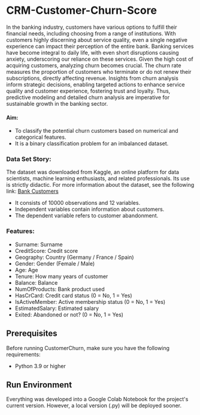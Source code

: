 # CRM-Customer-Churn-Score

In the banking industry, customers have various options to fulfill their financial needs, including choosing from a range of institutions. With customers highly discerning about service quality, even a single negative experience can impact their perception of the entire bank. Banking services have become integral to daily life, with even short disruptions causing anxiety, underscoring our reliance on these services. Given the high cost of acquiring customers, analyzing churn becomes crucial. The churn rate measures the proportion of customers who terminate or do not renew their subscriptions, directly affecting revenue. Insights from churn analysis inform strategic decisions, enabling targeted actions to enhance service quality and customer experience, fostering trust and loyalty. Thus, predictive modeling and detailed churn analysis are imperative for sustainable growth in the banking sector.

#### Aim:
- To classify the potential churn customers based on numerical and categorical features.
- It is a binary classification problem for an imbalanced dataset.

### Data Set Story:
The dataset was downloaded from Kaggle, an online platform for data scientists, machine learning enthusiasts, and related professionals. Its use is strictly didactic. For more information about the dataset, see the following link: [Bank Customers](https://www.kaggle.com/datasets/mathchi/churn-for-bank-customers/data)

- It consists of 10000 observations and 12 variables.
- Independent variables contain information about customers.
- The dependent variable refers to customer abandonment.

### Features:
- Surname: Surname
- CreditScore: Credit score
- Geography: Country (Germany / France / Spain)
- Gender: Gender (Female / Male)
- Age: Age
- Tenure: How many years of customer
- Balance: Balance
- NumOfProducts: Bank product used
- HasCrCard: Credit card status (0 = No, 1 = Yes)
- IsActiveMember: Active membership status (0 = No, 1 = Yes)
- EstimatedSalary: Estimated salary
- Exited: Abandoned or not? (0 = No, 1 = Yes)

## Prerequisites

Before running CustomerChurn, make sure you have the following requirements:

- Python 3.9 or higher
  

## Run Environment

Everything was developed into a Google Colab Notebook for the project's current version. However, a local version (.py) will be deployed sooner.

